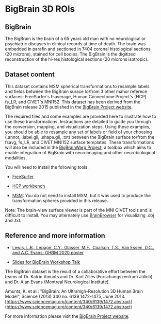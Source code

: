 # BigBrain 3D ROIs

## BigBrain

The BigBrain is the brain of a 65 years old man with no neurological or psychiatric
diseases in clinical records at time of death. The brain was embedded in parafin and
sectioned in 7404 coronal histological sections (20 microns), stained for cell bodies.
The BigBrain is the digitized reconstruction of the hi-res histological sections 
(20 microns isotropic).

## Dataset content

This dataset contains MSM spherical transformations to resample labels and fields between the BigBrain surace to/from 3 other mahor referece surfaces: FreeSurfer's fsaverage, Human Connectome Project's (HCP) fs_LR, and CIVET's MNI152. This dataset has been derived from the BigBrain release 2015 
published in the [BigBrain Project website](https://bigbrainproject.org).

 The required files and some examples are provided here to illustrate how to use these transformations. Instructions are detailed to guide you through the conversion, mapping, and visualization steps. Using these examples, you should be able to resample any set of labels or field of your choosing (.annot, .label.gii, .shape.gii, .txt) between the BigBrain surface to/from the fsavg, fs_LR, and CIVET MNI152 surface templates. These transformations will also be included in the [BigBrainWarp Project](https://bigbrainwarp.readthedocs.io/en/latest/), a toolbox which aims to enable integration of BigBrain with neuroimaging and other neurobiological modalities.

You will need to install the following tools:

- [FreeSurfer](https://surfer.nmr.mgh.harvard.edu/fswiki/DownloadAndInstall)

- [HCP workbench](https://www.humanconnectome.org/software/get-connectome-workbench)

- [MSM](https://github.com/ecr05/MSM_HOCR): You do not need to install MSM, but it was used to produce the transformation spheres provided in this release.

Note: The brain-view surface viewer is part of the MNI CIVET tools and is difficult to install. You may alternately use [BrainBrowser](https://natacha-beck.github.io/brainbrowser/BrainBrowserSurfaceUI/) for visualizing .obj and .txt.



## Reference and more information

- [Lewis, L.B., Lepage, C.Y., Glasser, M.F., Coalson, T.S., Van Essen, D.C., and A.C. Evans: OHBM 2020 poster](https://drive.google.com/file/d/1vAqLRV8Ue7rf3gsNHMixFqlLxBjxtmc8/view?usp=sharing)

- [Slides for BigBrain Workshop Talk](https://drive.google.com/file/d/11dRgtttd2_FdpB31kDC9mUP4WCmdcbbg/view?usp=sharing)

The BigBrain dataset is the result of a collaborative effort between the
teams of Dr. Katrin Amunts and Dr. Karl Zilles (Forschungszentrum Jülich)
and Dr. Alan Evans (Montreal Neurological Institute). 

Amunts, K. et al.: "BigBrain: An Ultrahigh-Resolution 3D Human
Brain Model", Science (2013) 340 no. 6139 1472-1475, June 2013.
[https://www.sciencemag.org/content/340/6139/1472.abstract](https://www.sciencemag.org/content/340/6139/1472.abstract)

For more information please visit the [BigBrain Project website](https://bigbrainproject.org).